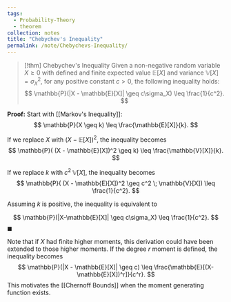 ```yaml
---
tags:
  - Probability-Theory
  - theorem
collection: notes
title: "Chebychev's Inequality"
permalink: /note/Chebychevs-Inequality/
---
```

> [!thm] Chebychev's Inequality
> Given a non-negative random variable $X \geq 0$ with defined and finite expected value $\mathbb{E}[X]$ and variance $\mathbb{V}[X] = \sigma_X^2$, for any positive constant $c > 0$, the following inequality holds: 
> $$
> \mathbb{P}(|X - \mathbb{E}[X]| \geq c\sigma_X) \leq \frac{1}{c^2}.
> $$

**Proof:**
Start with [[Markov's Inequality]]:
$$
\mathbb{P}(X \geq k) \leq \frac{\mathbb{E}[X]}{k}.
$$

If we replace $X$ with $(X - \mathbb{E}[X])^2$, the inequality becomes
$$
\mathbb{P}( (X - \mathbb{E}[X])^2 \geq k) \leq \frac{\mathbb{V}[X]}{k}.
$$

If we replace $k$ with $c^2 \; \mathbb{V}[X]$, the inequality becomes 
$$
\mathbb{P}( (X - \mathbb{E}[X])^2 \geq c^2 \; \mathbb{V}[X]) \leq \frac{1}{c^2}.
$$

Assuming $k$ is positive, the inequality is equivalent to

$$
\mathbb{P}(|X-\mathbb{E}[X]| \geq c\sigma_X) \leq \frac{1}{c^2}.
$$
$\blacksquare$

Note that if $X$ had finite higher moments, this derivation could have been extended to those higher moments. If the degree $r$ moment is defined, the inequality becomes
$$
\mathbb{P}(|X - \mathbb{E}[X]| \geq c) \leq \frac{\mathbb{E}[(X-\mathbb{E}[X])^r]}{c^r}.
$$
This motivates the [[Chernoff Bounds]] when the moment generating function exists. 